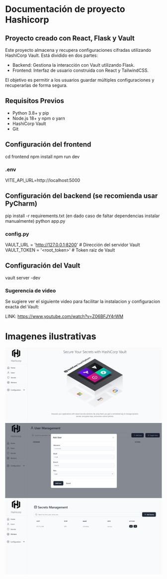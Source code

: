 # Documentación de proyecto Hashicorp

## Proyecto creado con React, Flask y Vault

Este proyecto almacena y recupera configuraciones cifradas utilizando HashiCorp Vault. Está dividido en dos partes:

- Backend: Gestiona la interacción con Vault utilizando Flask.
- Frontend: Interfaz de usuario construida con React y TailwindCSS.

El objetivo es permitir a los usuarios guardar múltiples configuraciones y recuperarlas de forma segura.

## Requisitos Previos

- Python 3.8+ y pip
- Node.js 18+ y npm o yarn
- HashiCorp Vault
- Git

## Configuración del frontend

cd frontend
npm install
npm run dev

### .env
VITE_API_URL=http://localhost:5000

## Configuración del backend (se recomienda usar PyCharm)

pip install -r requirements.txt (en dado caso de faltar dependencias instalar manualmente)
python app.py


### config.py
VAULT_URL = 'http://127.0.0.1:8200'  # Dirección del servidor Vault
VAULT_TOKEN = '<root_token>'         # Token raíz de Vault


## Configuración del Vault

vault server -dev

### Sugerencia de video

Se sugiere ver el siguiente video para facilitar la instalacion y configuracion exacta del Vault:

LINK: https://www.youtube.com/watch?v=Z06BFJY4rWM

# Imagenes ilustrativas

![alt text](image.png)
![alt text](image-1.png)
![alt text](image-2.png)